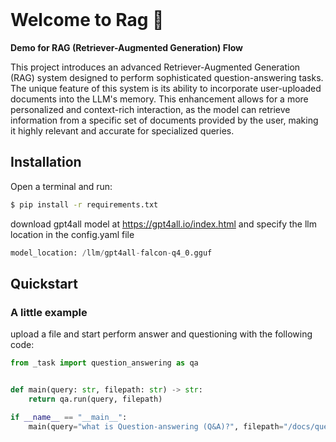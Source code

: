 <br>

# Welcome to Rag 👋

**Demo for RAG (Retriever-Augmented Generation) Flow**

This project introduces an advanced Retriever-Augmented Generation (RAG) system designed to perform sophisticated question-answering tasks. The unique feature of this system is its ability to incorporate user-uploaded documents into the LLM's memory. This enhancement allows for a more personalized and context-rich interaction, as the model can retrieve information from a specific set of documents provided by the user, making it highly relevant and accurate for specialized queries.

## Installation

Open a terminal and run:

```bash
$ pip install -r requirements.txt

```

download gpt4all model at https://gpt4all.io/index.html and specify the llm location in the config.yaml file

```python
model_location: /llm/gpt4all-falcon-q4_0.gguf

```

## Quickstart

### A little example

upload a file and start perform answer and questioning with the following code:
```python
from _task import question_answering as qa


def main(query: str, filepath: str) -> str:
    return qa.run(query, filepath)

if __name__ == "__main__":
    main(query="what is Question-answering (Q&A)?", filepath="/docs/question_answering.txt")

```
